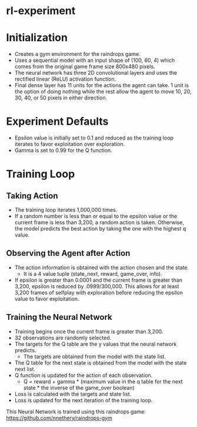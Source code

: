 # rl-experiment
# Initialization
* Creates a gym environment for the raindrops game.
* Uses a sequential model with an input shape of (100, 60, 4) which comes from the original game frame size 800x480 pixels.
* The neural network has three 2D convolutional layers and uses the rectified linear (ReLU) activation function. 
* Final dense layer has 11 units for the actions the agent can take. 1 unit is the option of doing nothing while the rest allow the agent to move 10, 20, 30, 40, or 50 pixels in either direction. 
# Experiment Defaults
* Epsilon value is initially set to 0.1 and reduced as the training loop iterates to favor exploitation over exploration. 
* Gamma is set to 0.99 for the Q function.
# Training Loop
## Taking Action
* The training loop iterates 1,000,000 times.
* If a random number is less than or equal to the epsilon value or the current frame is less than 3,200, a random action is taken. Otherwise, the model predicts the best action by taking the one with the highest q value. 
## Observing the Agent after Action
* The action information is obtained with the action chosen and the state.
  * It is a 4 value tuple (state_next, reward, game_over, info).
* If epsilon is greater than 0.0001 and the current frame is greater than 3,200, epsilon is reduced by .0999/300,000. This allows for at least 3,200 frames of selfplay with exploration before reducing the epsilon value to favor exploitation.
## Training the Neural Network
* Training begins once the current frame is greater than 3,200.
* 32 observations are randomly selected. 
* The targets for the Q table are the y values that the neural network predicts. 
  * The targets are obtained from the model with the state list.
* The Q table for the next state is obtained from the model with the state next list.
* Q function is updated for the action of each observation.
  * Q = reward + gamma * (maximum value in the q table for the next state * the inverse of the game_over boolean)
* Loss is calculated with the targets and state list. 
* Loss is updated for the next iteration of the training loop.

This Neural Network is trained using this raindrops game: https://github.com/nnethery/raindrops-gym
